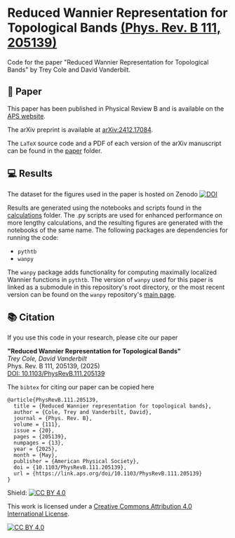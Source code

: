 # Reduced Wannier Representation for Topological Bands [(Phys. Rev. B 111, 205139)](https://doi.org/10.1103/PhysRevB.111.205139)

Code for the paper "Reduced Wannier Representation for Topological Bands" by Trey Cole and David Vanderbilt. 

## 📜 Paper
This paper has been published in Physical Review B and is available on the [APS website](https://doi.org/10.1103/PhysRevB.111.205139).

The arXiv preprint is available at [arXiv:2412.17084](https://arxiv.org/abs/2412.17084).

The `LaTeX` source code and a PDF of each version of the arXiv manuscript can be found in the [paper](/paper) folder. 

## 💻 Results 

The dataset for the figures used in the paper is hosted on Zenodo [![DOI](https://zenodo.org/badge/DOI/10.5281/zenodo.15186174.svg)](https://doi.org/10.5281/zenodo.15186174)

Results are generated using the notebooks and scripts found in the [calculations](/calculations) folder. The .py scripts are used for enhanced performance on more lengthy calculations, and the resulting figures are generated with the notebooks of the same name. The following packages are dependencies for running the code:

- `pythtb`
- `wanpy`

The `wanpy` package adds functionality for computing maximally localized Wannier functions in `pythtb`. The version of `wanpy` used for this paper is linked as a submodule in this repository's root directory, or the most recent version can be found on the `wanpy` repository's [main page](https://github.com/treycole/WanPy). 

## 📚 Citation

If you use this code in your research, please cite our paper

**"Reduced Wannier Representation for Topological Bands"**  
*Trey Cole, David Vanderbilt*  
Phys. Rev. B 111, 205139, (2025)  
[DOI: 10.1103/PhysRevB.111.205139](https://doi.org/10.1103/PhysRevB.111.205139)

The `bibtex` for citing our paper can be copied here
```
@article{PhysRevB.111.205139,
  title = {Reduced Wannier representation for topological bands},
  author = {Cole, Trey and Vanderbilt, David},
  journal = {Phys. Rev. B},
  volume = {111},
  issue = {20},
  pages = {205139},
  numpages = {13},
  year = {2025},
  month = {May},
  publisher = {American Physical Society},
  doi = {10.1103/PhysRevB.111.205139},
  url = {https://link.aps.org/doi/10.1103/PhysRevB.111.205139}
}

```

Shield: [![CC BY 4.0][cc-by-shield]][cc-by]

This work is licensed under a
[Creative Commons Attribution 4.0 International License][cc-by].

[![CC BY 4.0][cc-by-image]][cc-by]

[cc-by]: http://creativecommons.org/licenses/by/4.0/
[cc-by-image]: https://i.creativecommons.org/l/by/4.0/88x31.png
[cc-by-shield]: https://img.shields.io/badge/License-CC%20BY%204.0-lightgrey.svg
